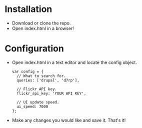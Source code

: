 # Installation

* Download or clone the repo.
* Open index.html in a browser!

# Configuration

* Open index.html in a text editor and locate the config object.

      var config = {
        // What to search for.
        queries: ['drupal', 'd7rp'],
  
        // Flickr API key.
        flickr_api_key: 'YOUR API KEY',
  
        // UI update speed.
        ui_speed: 7000
      };

* Make any changes you would like and save it.  That's it!
